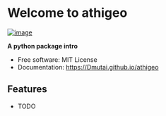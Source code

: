 # Welcome to athigeo


[![image](https://img.shields.io/pypi/v/athigeo.svg)](https://pypi.python.org/pypi/athigeo)


**A python package intro**


-   Free software: MIT License
-   Documentation: <https://Dmutai.github.io/athigeo>
    

## Features

-   TODO
